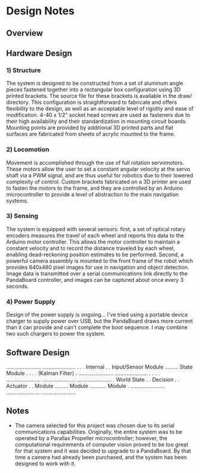 # Design Notes

## Overview

## Hardware Design

### 1) Structure

The system is designed to be constructed from a set of aluminum angle pieces fastened together into
a rectangular box configuration using 3D printed brackets. The source file for these brackets is
available in the draw/ directory. This configuration is straightforward to fabricate and offers
flexibility to the design, as well as an acceptable level of rigidity and ease of modification. 4-40
x 1/2" socket head screws are used as fasteners due to their high availability and their
standardization in mounting circuit boards. Mounting points are provided by additional 3D printed
parts and flat surfaces are fabricated from sheets of acrylic mounted to the frame.

### 2) Locomotion

Movement is accomplished through the use of full rotation servomotors. These motors allow the user
to set a constant angular velocity at the servo shaft via a PWM signal, and are thus useful for
robotics due to their lowered complexity of control. Custom brackets fabricated on a 3D printer are
used to fasten the motors to the frame, and they are controlled by an Arduino microcontroller to
provide a level of abstraction to the main navigation systems.

### 3) Sensing

The system is equipped with several sensors: first, a set of optical rotary encoders measures the
travel of each wheel and reports this data to the Arduino motor controller. This allows the motor
controller to maintain a constant velocity and to record the distance traveled by each wheel,
enabling dead-reckoning position estimates to be performed. Second, a powerful camera assembly is
mounted to the front frame of the robot which provides 640x480 pixel images for use in navigation
and object detection. Image data is transmitted over a serial communications link directly to the
PandaBoard controller, and images can be captured about once every 3 seconds.

### 4) Power Supply

Design of the power supply is ongoing... I've tried using a portable device charger to supply power
over USB, but the PandaBoard draws more current than it can provide and can't complete the boot
sequence. I may combine two such chargers to power the system.

## Software Design
   .......................       ......................
   .                     .       .    Internal        .
   . Input/Sensor Module .........   State Module     .
   .                     .       .  (Kalman Filter)   .
   .......................       ......................
             .                             .
             .                             .
   .......................       ......................         .......................
   .   World State       .       .   Decision         .         .     Actuator        .
   .    Module           .........    Module          ...........      Module         .
   .......................       ......................         .......................

## Notes

- The camera selected for this project was chosen due to its serial communications
  capabilities. Originally, the entire system was to be operated by a Parallax Propeller
  microcontroller; however, the computational requirements of computer vision proved to be too great
  for that system and it was decided to upgrade to a PandaBoard. By that time a camera had already
  been purchased, and the system has been designed to work with it.

